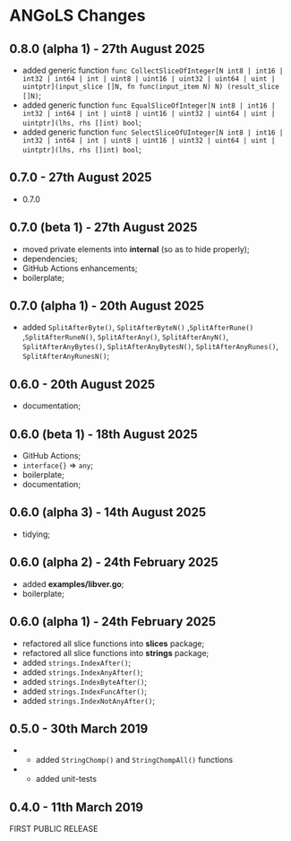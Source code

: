 # **ANGoLS** Changes

## 0.8.0 (alpha 1) - 27th August 2025

* added generic function `func CollectSliceOfInteger[N int8 | int16 | int32 | int64 | int | uint8 | uint16 | uint32 | uint64 | uint | uintptr](input_slice []N, fn func(input_item N) N) (result_slice []N)`;
* added generic function `func EqualSliceOfInteger[N int8 | int16 | int32 | int64 | int | uint8 | uint16 | uint32 | uint64 | uint | uintptr](lhs, rhs []int) bool`;
* added generic function `func SelectSliceOfUInteger[N int8 | int16 | int32 | int64 | int | uint8 | uint16 | uint32 | uint64 | uint | uintptr](lhs, rhs []int) bool`;


## 0.7.0 - 27th August 2025

* 0.7.0


## 0.7.0 (beta 1) - 27th August 2025

* moved private elements into **internal** (so as to hide properly);
* dependencies;
* GitHub Actions enhancements;
* boilerplate;


## 0.7.0 (alpha 1) - 20th August 2025

* added `SplitAfterByte()`, `SplitAfterByteN()` ,`SplitAfterRune()` ,`SplitAfterRuneN()`, `SplitAfterAny()`, `SplitAfterAnyN()`, `SplitAfterAnyBytes()`, `SplitAfterAnyBytesN()`, `SplitAfterAnyRunes()`, `SplitAfterAnyRunesN()`;


## 0.6.0 - 20th August 2025

* documentation;


## 0.6.0 (beta 1) - 18th August 2025

* GitHub Actions;
* `interface{}` => `any`;
* boilerplate;
* documentation;


## 0.6.0 (alpha 3) - 14th August 2025

* tidying;


## 0.6.0 (alpha 2) - 24th February 2025

* added **examples/libver.go**;
* boilerplate;


## 0.6.0 (alpha 1) - 24th February 2025

* refactored all slice functions into **slices** package;
* refactored all slice functions into **strings** package;
* added `strings.IndexAfter()`;
* added `strings.IndexAnyAfter()`;
* added `strings.IndexByteAfter()`;
* added `strings.IndexFuncAfter()`;
* added `strings.IndexNotAnyAfter()`;


## 0.5.0 - 30th March 2019

* + added ``StringChomp()`` and ``StringChompAll()`` functions
* + added unit-tests

## 0.4.0 - 11th March 2019

FIRST PUBLIC RELEASE

